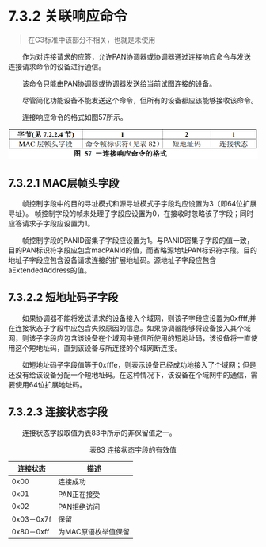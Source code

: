 # 7.3.2 关联响应命令
>在G3标准中该部分不相关，也就是未使用

　　作为对连接请求的应答，允许PAN协调器或协调器通过连接响应命令与发送连接请求命令的设备进行通信。

　　该命令只能由PAN协调器或协调器发送给当前试图连接的设备。

　　尽管简化功能设备不能发送这个命令，但所有的设备都应该能够接收该命令。

　　连接响应命令的格式如图57所示。

<center><img src="../images/Image_figure57.png"/></center>

## 7.3.2.1 MAC层帧头字段
　　帧控制字段中的目的寻址模式和源寻址模式子字段均应设置为3（即64位扩展寻址）。
帧控制字段的帧未处理子字段应设置为0，在接收时忽略该子字段；同时应答请求子字段应设置为1。

　　帧控制字段的PANID密集子字段应设置为1。与PANID密集子字段的值一致，目的PAN标识符字段应包含macPANId的值，而省略源地址PAN标识符字段。目的地址子字段应包含设备请求连接的扩展地址码。源地址子字段应包含aExtendedAddress的值。

## 7.3.2.2 短地址码子字段
　　如果协调器不能将发送请求的设备接入个域网，则该子字段应设置为0xffff,并在连接状态子字段中应包含失败原因的信息。如果协调器能够将设备接入其个域网，则该子字段应包含该设备在个域网中通信所使用的短地址码，该设备将一直使用这个短地址码，直到该设备与所连接的个域网断连接。

　　如短地址码子字段值等于0xfffe，则表示设备已经成功地接入了个域网；但是还没有给该设备分配一个短地址码。在这种情况下，该设备在个域网中的通信，需要使用64位扩展地址码。

## 7.3.2.3 连接状态字段
　　连接状态字段取值为表83中所示的非保留值之一。

<center>表83 连接状态字段的有效值

连接状态|描述
----|----
0x00|连接成功
0x01|PAN正在接受
0x02|PAN拒绝访问
0x03－0x7f|保留
0x80－0xff|为MAC原语枚举值保留
</center>
